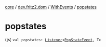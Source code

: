 [core](../../index.md) / [dev.fritz2.dom](../index.md) / [WithEvents](index.md) / [popstates](./popstates.md)

# popstates

(js) `val popstates: `[`Listener`](../-listener/index.md)`<`[`PopStateEvent`](https://kotlinlang.org/api/latest/jvm/stdlib/org.w3c.dom/-pop-state-event/index.html)`, T>`